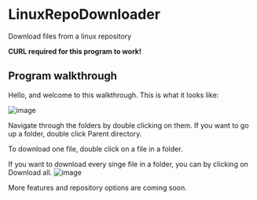 # LinuxRepoDownloader
Download files from a linux repository

**CURL required for this program to work!**

## Program walkthrough
Hello, and welcome to this walkthrough. This is what it looks like:

![image](https://user-images.githubusercontent.com/31042508/232116933-215380f5-3325-4b06-9769-dac8a6bab84b.png)

Navigate through the folders by double clicking on them. If you want to go up a folder, double click Parent directory.

To download one file, double click on a file in a folder.

If you want to download every singe file in a folder, you can by clicking on Download all.
![image](https://user-images.githubusercontent.com/31042508/232119382-a34be8eb-0277-4d23-9dff-e10fb003ce84.png)

More features and repository options are coming soon.
